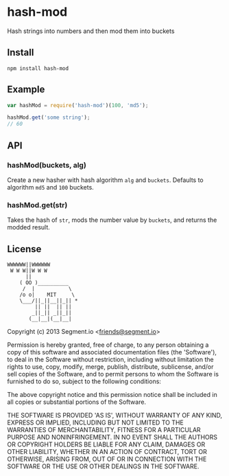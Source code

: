 
# hash-mod

  Hash strings into numbers and then mod them into buckets

## Install

    npm install hash-mod

## Example

```js
var hashMod = require('hash-mod')(100, 'md5');

hashMod.get('some string');
// 60
```

## API

### hashMod(buckets, alg)

  Create a new hasher with hash algorithm `alg` and `buckets`. Defaults to algorithm `md5` and `100` buckets.

### hashMod.get(str)

  Takes the hash of `str`, mods the number value by  `buckets`, and returns the modded result.

## License

```
WWWWWW||WWWWWW
 W W W||W W W
      ||
    ( OO )__________
     /  |           \
    /o o|    MIT     \
    \___/||_||__||_|| *
         || ||  || ||
        _||_|| _||_||
       (__|__|(__|__|
```

Copyright (c) 2013 Segment.io &lt;friends@segment.io&gt;

Permission is hereby granted, free of charge, to any person obtaining
a copy of this software and associated documentation files (the
'Software'), to deal in the Software without restriction, including
without limitation the rights to use, copy, modify, merge, publish,
distribute, sublicense, and/or sell copies of the Software, and to
permit persons to whom the Software is furnished to do so, subject to
the following conditions:

The above copyright notice and this permission notice shall be
included in all copies or substantial portions of the Software.

THE SOFTWARE IS PROVIDED 'AS IS', WITHOUT WARRANTY OF ANY KIND,
EXPRESS OR IMPLIED, INCLUDING BUT NOT LIMITED TO THE WARRANTIES OF
MERCHANTABILITY, FITNESS FOR A PARTICULAR PURPOSE AND NONINFRINGEMENT.
IN NO EVENT SHALL THE AUTHORS OR COPYRIGHT HOLDERS BE LIABLE FOR ANY
CLAIM, DAMAGES OR OTHER LIABILITY, WHETHER IN AN ACTION OF CONTRACT,
TORT OR OTHERWISE, ARISING FROM, OUT OF OR IN CONNECTION WITH THE
SOFTWARE OR THE USE OR OTHER DEALINGS IN THE SOFTWARE.